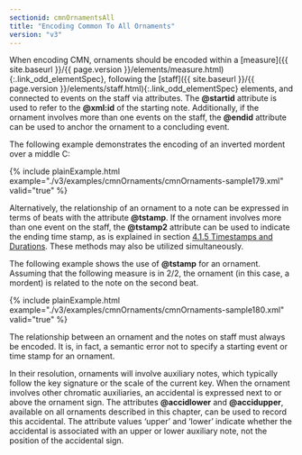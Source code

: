 ```yaml
---
sectionid: cmnOrnamentsAll
title: "Encoding Common To All Ornaments"
version: "v3"
---
```




When encoding CMN, ornaments should be encoded within a [measure]({{ site.baseurl }}/{{ page.version }}/elements/measure.html){:.link_odd_elementSpec},
following the [staff]({{ site.baseurl }}/{{ page.version }}/elements/staff.html){:.link_odd_elementSpec} elements, and connected to events on the staff via
attributes. The **@startid** attribute is used to refer to the **@xml:id** of the
starting note. Additionally, if the ornament involves more than one events on the
staff, the
**@endid** attribute can be used to anchor the ornament to a concluding event.

The following example demonstrates the encoding of an inverted mordent over a middle
C:

{% include plainExample.html example="./v3/examples/cmnOrnaments/cmnOrnaments-sample179.xml" valid="true" %}

Alternatively, the relationship of an ornament to a note can be expressed in terms
of beats
with the attribute **@tstamp**. If the ornament involves more than one event on the
staff, the **@tstamp2** attribute can be used to indicate the ending time stamp, as is
explained in section <a class="link_ptr" title="Timestamps and Durations" href="{{ site.baseurl }}/{{ page.version }}/guidelines/cmn.html#cmnTstamp">4.1.5 Timestamps and Durations</a>. These methods may also be utilized
simultaneously.


The following example shows the use of **@tstamp** for an ornament. Assuming that the
following measure is in 2/2, the ornament (in this case, a mordent) is related to
the note on
the second beat.

{% include plainExample.html example="./v3/examples/cmnOrnaments/cmnOrnaments-sample180.xml" valid="true" %}

The relationship between an ornament and the notes on staff must always be encoded.
It is, in
fact, a semantic error not to specify a starting event or time stamp for an ornament.


In their resolution, ornaments will involve auxiliary notes, which typically follow
the key
signature or the scale of the current key. When the ornament involves other chromatic
auxiliaries, an accidental is expressed next to or above the ornament sign. The attributes
**@accidlower** and **@accidupper**, available on all ornaments described in
this chapter, can be used to record this accidental. The attribute values
‘upper’ and ‘lower’ indicate whether the accidental is
associated with an upper or lower auxiliary note, not the position of the accidental
sign.




